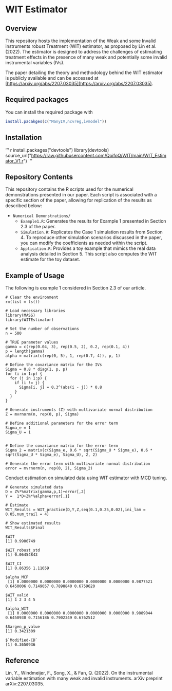 # WIT Estimator

## Overview

This repository hosts the implementation of the Weak and some Invalid instruments robust Treatment (WIT) estimator, as proposed by Lin et al. (2022). The estimator is designed to address the challenges of estimating treatment effects in the presence of many weak and potentially some invalid instrumental variables (IVs). 

The paper detailing the theory and methodology behind the WIT estimator is publicly available and can be accessed at [https://arxiv.org/abs/2207.03035](https://arxiv.org/abs/2207.03035).

## Required packages 

You can install the required package with 

``` r
install.pacakges(c("ManyIV,ncvreg,ivmodel"))
```

## Installation 

‘’‘ r
install.packages("devtools")
library(devtools)
source_url("https://raw.githubusercontent.com/QoifoQ/WIT/main/WIT_Estimator_V1.r")
'''

## Repository Contents
This repository contains the R scripts used for the numerical demonstrations presented in our paper. Each script is associated with a specific section of the paper, allowing for replication of the results as described below:

- `Numerical Demonstrations/`
  - `Example1.R`: Generates the results for Example 1 presented in Section 2.3 of the paper.
  - `Simulation.R`: Replicates the Case 1 simulation results from Section 4. To reproduce other simulation scenarios discussed in the paper, you can modify the coefficients as needed within the script.
  - `Application.R`: Provides a toy example that mimics the real data analysis detailed in Section 5. This script also computes the WIT estimate for the toy dataset.

## Example of Usage

The following is example 1 considered in Section 2.3 of our article. 

```{r example}
# Clear the environment
rm(list = ls())

# Load necessary libraries
library(MASS)
library(WITEstimator)

# Set the number of observations
n = 500

# TRUE parameter values
gamma = c(rep(0.04, 3), rep(0.5, 2), 0.2, rep(0.1, 4))
p = length(gamma)
alpha = matrix(c(rep(0, 5), 1, rep(0.7, 4)), p, 1)

# Define the covariance matrix for the IVs
Sigma = 0.8 * diag(1, p, p)
for (i in 1:p) {
  for (j in 1:p) {
    if (i != j) {
      Sigma[i, j] = 0.3^(abs(i - j)) * 0.8
    }
  }
}

# Generate instruments (Z) with multivariate normal distribution
Z = mvrnorm(n, rep(0, p), Sigma)

# Define additional parameters for the error term
Sigma_e = 1
Sigma_U = 1


# Define the covariance matrix for the error term
Sigma_2 = matrix(c(Sigma_e, 0.6 * sqrt(Sigma_U * Sigma_e), 0.6 * sqrt(Sigma_U * Sigma_e), Sigma_U), 2, 2)

# Generate the error term with multivariate normal distribution
error = mvrnorm(n, rep(0, 2), Sigma_2)
```


Conduct estimation on simulated data using WIT estimator with MCD tuning.
```{r}
# Generate simulated data
D = Z%*%matrix(gamma,p,1)+error[,2] 
Y =  1*D+Z%*%alpha+error[,1]

# Estimate 
WIT_Results = WIT_practice(D,Y,Z,seq(0.1,0.25,0.02),ini_lam = 0.05,num_trail = 4)

# Show estimated results
WIT_Results$Final

$WIT
[1] 0.9900749

$WIT_robust_std
[1] 0.06454843

$WIT_CI
[1] 0.86356 1.11659

$alpha_MCP
 [1] 0.0000000 0.0000000 0.0000000 0.0000000 0.0000000 0.9877521 0.6450006 0.7149057 0.7898840 0.6759620

$WIT_valid
[1] 1 2 3 4 5

$alpha_WIT
 [1] 0.0000000 0.0000000 0.0000000 0.0000000 0.0000000 0.9889044 0.6450930 0.7156186 0.7902349 0.6762512

$Sargen_p_value
[1] 0.3421309

$`Modified-CD`
[1] 0.3650936
```


## Reference 
Lin, Y., Windmeijer, F., Song, X., & Fan, Q. (2022). On the instrumental variable estimation with many weak and invalid instruments. arXiv preprint arXiv:2207.03035.
